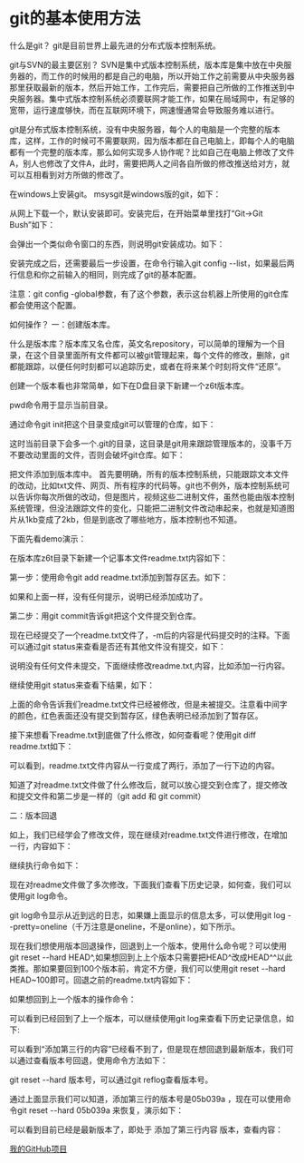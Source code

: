 # git的基本使用方法

什么是git？
git是目前世界上最先进的分布式版本控制系统。

git与SVN的最主要区别？
SVN是集中式版本控制系统，版本库是集中放在中央服务器的，而工作的时候用的都是自己的电脑，所以开始工作之前需要从中央服务器那里获取最新的版本，然后开始工作，工作完后，需要把自己所做的工作推送到中央服务器。集中式版本控制系统必须要联网才能工作，如果在局域网中，有足够的宽带，运行速度够快，而在互联网环境下，网速慢通常会导致服务难以进行。

git是分布式版本控制系统，没有中央服务器，每个人的电脑是一个完整的版本库，这样，工作的时候可不需要联网，因为版本都在自己电脑上，即每个人的电脑都有一个完整的版本库，那么如何实现多人协作呢？比如自己在电脑上修改了文件A，别人也修改了文件A，此时，需要把两人之间各自所做的修改推送给对方，就可以互相看到对方所做的修改了。

 

在windows上安装git。
msysgit是windows版的git，如下：



从网上下载一个，默认安装即可。安装完后，在开始菜单里找打“Git->Git Bush”如下：



会弹出一个类似命令窗口的东西，则说明git安装成功。如下：



安装完成之后，还需要最后一步设置，在命令行输入git config --list，如果最后两行信息和你之前输入的相同，则完成了git的基本配置。



注意：git config -global参数，有了这个参数，表示这台机器上所使用的git仓库都会使用这个配置。

如何操作？
一：创建版本库。

什么是版本库？版本库又名仓库，英文名repository，可以简单的理解为一个目录，在这个目录里面所有文件都可以被git管理起来，每个文件的修改，删除，git都能跟踪，以便任何时刻都可以追踪历史，或者在将来某个时刻将文件“还原”。

创建一个版本看也非常简单，如下在D盘目录下新建一个z6t版本库。



pwd命令用于显示当前目录。

通过命令git init把这个目录变成git可以管理的仓库，如下：


这时当前目录下会多一个.git的目录，这目录是git用来跟踪管理版本的，没事千万不要改动里面的文件，否则会破坏git仓库。如下：



把文件添加到版本库中。
首先要明确，所有的版本控制系统，只能跟踪文本文件的改动，比如txt文件、网页、所有程序的代码等。git也不例外，版本控制系统可以告诉你每次所做的改动，但是图片，视频这些二进制文件，虽然也能由版本控制系统管理，但没法跟踪文件的变化，只能把二进制文件改动串起来，也就是知道图片从1kb变成了2kb，但是到底改了哪些地方，版本控制也不知道。

下面先看demo演示：

在版本库z6t目录下新建一个记事本文件readme.txt内容如下：



第一步：使用命令git add readme.txt添加到暂存区去。如下：



如果和上面一样，没有任何提示，说明已经添加成功了。

第二步：用git commit告诉git把这个文件提交到仓库。



现在已经提交了一个readme.txt文件了，-m后的内容是代码提交时的注释。下面可以通过git status来查看是否还有其他文件没有提交，如下：



说明没有任何文件未提交，下面继续修改readme.txt,内容，比如添加一行内容。



继续使用git status来查看下结果，如下：



上面的命令告诉我们readme.txt文件已经被修改，但是未被提交。注意看中间字的颜色，红色表面还没有提交到暂存区，绿色表明已经添加到了暂存区。

接下来想看下readme.txt到底做了什么修改，如何查看呢？使用git diff readme.txt如下：



可以看到，readme.txt文件内容从一行变成了两行，添加了一行下边的内容。

知道了对readme.txt文件做了什么修改后，就可以放心提交到仓库了，提交修改和提交文件和第二步是一样的（git add 和 git commit）

二：版本回退

如上，我们已经学会了修改文件，现在继续对readme.txt文件进行修改，在增加一行，内容如下：



继续执行命令如下：



现在对readme文件做了多次修改，下面我们查看下历史记录，如何查，我们可以使用git log命令。



git log命令显示从近到远的日志，如果嫌上面显示的信息太多，可以使用git log --pretty=oneline（千万注意是oneline，不是online），如下所示。



现在我们想使用版本回退操作，回退到上一个版本，使用什么命令呢？可以使用git reset --hard HEAD^,如果想回到上上个版本只需要把HEAD^改成HEAD^^以此类推。那如果要回到100个版本前，肯定不方便，我们可以使用git reset --hard HEAD~100即可。回退之前的readme.txt内容如下：



如果想回到上一个版本的操作命令：



可以看到已经回到了上一个版本，可以继续使用git log来查看下历史记录信息，如下:



可以看到“添加第三行的内容”已经看不到了，但是现在想回退到最新版本，我们可以通过查看版本号回退，使用命令方法如下：

git reset --hard 版本号，可以通过git reflog查看版本号。



通过上面显示我们可以知道，添加第三行的版本号是05b039a ，现在可以使用命令git reset --hard 05b039a 来恢复，演示如下：



可以看到目前已经是最新版本了，即处于 添加了第三行内容 版本，查看内容：



 
[我的GitHub项目](https://github.com/1742072278/-)

